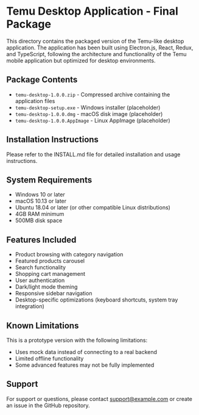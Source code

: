 # Temu Desktop Application - Final Package

This directory contains the packaged version of the Temu-like desktop application. The application has been built using Electron.js, React, Redux, and TypeScript, following the architecture and functionality of the Temu mobile application but optimized for desktop environments.

## Package Contents

- `temu-desktop-1.0.0.zip` - Compressed archive containing the application files
- `temu-desktop-setup.exe` - Windows installer (placeholder)
- `temu-desktop-1.0.0.dmg` - macOS disk image (placeholder)
- `temu-desktop-1.0.0.AppImage` - Linux AppImage (placeholder)

## Installation Instructions

Please refer to the INSTALL.md file for detailed installation and usage instructions.

## System Requirements

- Windows 10 or later
- macOS 10.13 or later
- Ubuntu 18.04 or later (or other compatible Linux distributions)
- 4GB RAM minimum
- 500MB disk space

## Features Included

- Product browsing with category navigation
- Featured products carousel
- Search functionality
- Shopping cart management
- User authentication
- Dark/light mode theming
- Responsive sidebar navigation
- Desktop-specific optimizations (keyboard shortcuts, system tray integration)

## Known Limitations

This is a prototype version with the following limitations:
- Uses mock data instead of connecting to a real backend
- Limited offline functionality
- Some advanced features may not be fully implemented

## Support

For support or questions, please contact support@example.com or create an issue in the GitHub repository.
